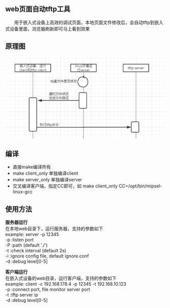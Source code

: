 ## web页面自动tftp工具
　　用于嵌入式设备上高效的调试页面，本地页面文件修改后，会自动tftp到嵌入式设备里面，浏览器刷新即可马上看到效果  

## 原理图
![原理](./img/原理.png)  

## 编译  
* 直接make编译所有  
* make client_only 单独编译client  
* make server_only 单独编译server
* 交叉编译客户端，指定CC即可，如 make client_only CC=/opt/bin/mipsel-linux-gcc  

## 使用方法
**服务器运行**  
在本地web目录下，运行服务器，支持的参数如下  
example: server -p 12345  
-p :listen port  
-P :path (default './')  
-t :check interval (default 2s)  
-i :ignore config file, default ignore.conf  
-d :debug level[0-5]  

**客户端运行**  
在嵌入式设备的web目录，运行客户端，支持的参数如下  
example: client -c 192.168.178.4 -p 12345 -t 192.168.10.123  
-p :connect port, file monitor server port  
-t :tftp server ip  
-d :debug level[0-5]  

